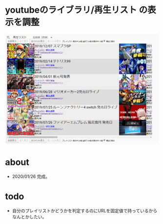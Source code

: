 # youtubeのライブラリ/再生リスト の表示を調整

![](./doc/imgTemp-2020-01-26-02-27-55.png)

# about

- 2020/01/26 完成。

# todo

- 自分のプレイリストかどうかを判定するのにURLを固定値で持っているからなんとかしたい。

